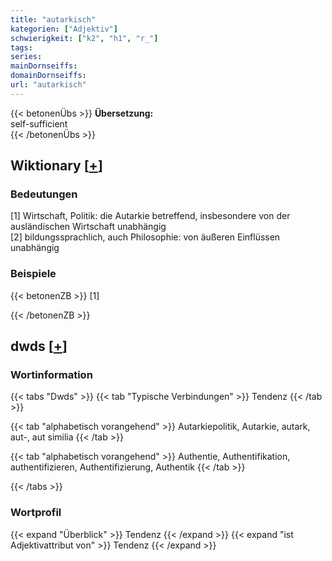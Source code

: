 ```yaml
---
title: "autarkisch"
kategorien: ["Adjektiv"]
schwierigkeit: ["k2", "h1", "r_"]
tags:
series:
mainDornseiffs:
domainDornseiffs:
url: "autarkisch"
---
```


{{< betonenÜbs >}}
**Übersetzung:**  
self-sufficient  
{{< /betonenÜbs >}}

## Wiktionary [[+](https://de.wiktionary.org/wiki/autarkisch)]

### Bedeutungen
[1] Wirtschaft, Politik: die Autarkie betreffend, insbesondere von der ausländischen Wirtschaft unabhängig  
[2] bildungssprachlich, auch Philosophie: von äußeren Einflüssen unabhängig  

### Beispiele
{{< betonenZB >}}
[1]  

{{< /betonenZB >}}


## dwds [[+](https://www.dwds.de/wb/autarkisch)]

### Wortinformation
{{< tabs "Dwds" >}}
{{< tab "Typische Verbindungen" >}}
Tendenz
{{< /tab >}}

{{< tab "alphabetisch vorangehend" >}}
Autarkiepolitik, Autarkie, autark, aut-, aut similia
{{< /tab >}}

{{< tab "alphabetisch vorangehend" >}}
Authentie, Authentifikation, authentifizieren, Authentifizierung, Authentik
{{< /tab >}}

{{< /tabs >}}

### Wortprofil
{{< expand "Überblick" >}} Tendenz {{< /expand >}}
{{< expand "ist Adjektivattribut von" >}} Tendenz {{< /expand >}}

